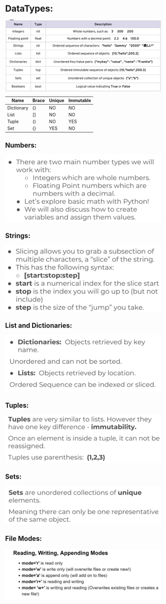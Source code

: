 

# DataTypes:
![DataTypes](Images/DataTypes.png)


Name | Brace | Unique | Immutable
--- | --- | --- | ---
Dictionary | {} | NO | NO
List |[] | NO | NO
Tuple | ()| NO | YES
Set | {}| YES | NO

## Numbers:
![DataTypes](Images/Integers.png)

## Strings:
![DataTypes](Images/Strings.png)

## List and Dictionaries:
![DataTypes](Images/List%20and%20Dictionaries.png)

## Tuples:
![DataTypes](Images/Tuples.png)

## Sets:
![DataTypes](Images/Sets.png)

## File Modes:
![DataTypes](Images/file_open_modes.png)